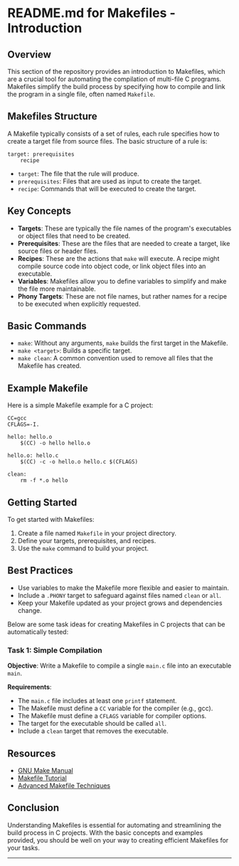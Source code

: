 
# README.md for Makefiles - Introduction

## Overview
This section of the repository provides an introduction to Makefiles, which are a crucial tool for automating the compilation of multi-file C programs. Makefiles simplify the build process by specifying how to compile and link the program in a single file, often named `Makefile`.

## Makefiles Structure
A Makefile typically consists of a set of rules, each rule specifies how to create a target file from source files. The basic structure of a rule is:

```
target: prerequisites
    recipe
```

- `target`: The file that the rule will produce.
- `prerequisites`: Files that are used as input to create the target.
- `recipe`: Commands that will be executed to create the target.

## Key Concepts
- **Targets**: These are typically the file names of the program's executables or object files that need to be created.
- **Prerequisites**: These are the files that are needed to create a target, like source files or header files.
- **Recipes**: These are the actions that `make` will execute. A recipe might compile source code into object code, or link object files into an executable.
- **Variables**: Makefiles allow you to define variables to simplify and make the file more maintainable.
- **Phony Targets**: These are not file names, but rather names for a recipe to be executed when explicitly requested.

## Basic Commands
- `make`: Without any arguments, `make` builds the first target in the Makefile.
- `make <target>`: Builds a specific target.
- `make clean`: A common convention used to remove all files that the Makefile has created.

## Example Makefile
Here is a simple Makefile example for a C project:

```
CC=gcc
CFLAGS=-I.

hello: hello.o
    $(CC) -o hello hello.o

hello.o: hello.c
    $(CC) -c -o hello.o hello.c $(CFLAGS)

clean:
    rm -f *.o hello
```

## Getting Started
To get started with Makefiles:
1. Create a file named `Makefile` in your project directory.
2. Define your targets, prerequisites, and recipes.
3. Use the `make` command to build your project.

## Best Practices
- Use variables to make the Makefile more flexible and easier to maintain.
- Include a `.PHONY` target to safeguard against files named `clean` or `all`.
- Keep your Makefile updated as your project grows and dependencies change.


Below are some task ideas for creating Makefiles in C projects that can be automatically tested:

### Task 1: Simple Compilation
**Objective**: Write a Makefile to compile a single `main.c` file into an executable `main`.

**Requirements**:
- The `main.c` file includes at least one `printf` statement.
- The Makefile must define a `CC` variable for the compiler (e.g., gcc).
- The Makefile must define a `CFLAGS` variable for compiler options.
- The target for the executable should be called `all`.
- Include a `clean` target that removes the executable.

## Resources
- [GNU Make Manual](https://www.gnu.org/software/make/manual/make.html)
- [Makefile Tutorial](https://makefiletutorial.com/)
- [Advanced Makefile Techniques](http://www.oreilly.com/catalog/make3/book/)

## Conclusion
Understanding Makefiles is essential for automating and streamlining the build process in C projects. With the basic concepts and examples provided, you should be well on your way to creating efficient Makefiles for your tasks.

---
